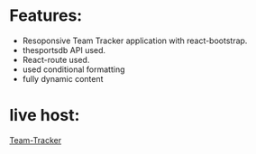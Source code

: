 # Features:
* Resoponsive Team Tracker application with react-bootstrap.
* thesportsdb API used.
* React-route used.
* used conditional formatting
* fully dynamic content

# live host:
[Team-Tracker](team-tracker-mk.netlify.app)

